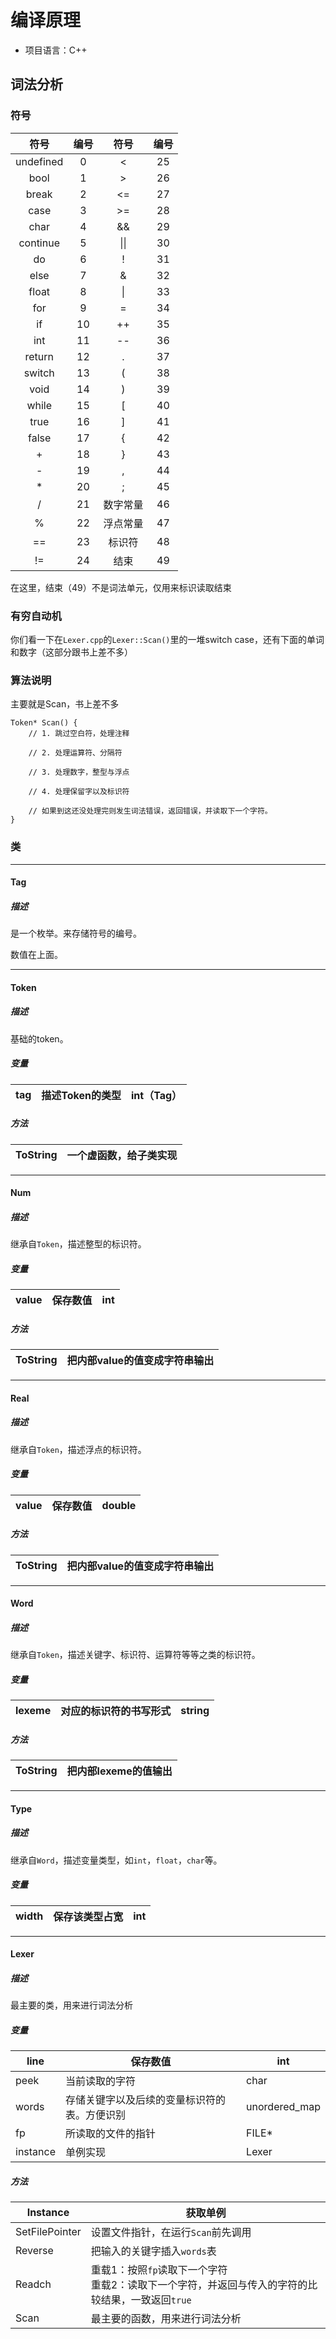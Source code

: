 # 编译原理

- 项目语言：C++

## 词法分析

### 符号

|   符号    | 编号 |   符号   | 编号 |
| :-------: | :--: | :------: | :--: |
| undefined |  0   |    <     |  25  |
|   bool    |  1   |    >     |  26  |
|   break   |  2   |    <=    |  27  |
|   case    |  3   |    >=    |  28  |
|   char    |  4   |    &&    |  29  |
| continue  |  5   |   \|\|   |  30  |
|    do     |  6   |    !     |  31  |
|   else    |  7   |    &     |  32  |
|   float   |  8   |    \|    |  33  |
|    for    |  9   |    =     |  34  |
|    if     |  10  |    ++    |  35  |
|    int    |  11  |    --    |  36  |
|  return   |  12  |    .     |  37  |
|  switch   |  13  |    (     |  38  |
|   void    |  14  |    )     |  39  |
|   while   |  15  |    [     |  40  |
|   true    |  16  |    ]     |  41  |
|   false   |  17  |    {     |  42  |
|     +     |  18  |    }     |  43  |
|     -     |  19  |    ,     |  44  |
|     *     |  20  |    ;     |  45  |
|     /     |  21  | 数字常量 |  46  |
|     %     |  22  | 浮点常量 |  47  |
|    ==     |  23  |  标识符  |  48  |
|    !=     |  24  |   结束   |  49  |

在这里，结束（49）不是词法单元，仅用来标识读取结束



### 有穷自动机

你们看一下在`Lexer.cpp`的`Lexer::Scan()`里的一堆switch case，还有下面的单词和数字（这部分跟书上差不多）



### 算法说明

主要就是Scan，书上差不多

```
Token* Scan() {
	// 1. 跳过空白符，处理注释
	
	// 2. 处理运算符、分隔符
	
	// 3. 处理数字，整型与浮点
	
	// 4. 处理保留字以及标识符
	
	// 如果到这还没处理完则发生词法错误，返回错误，并读取下一个字符。
}
```



### 类

---

#### Tag

##### 描述

是一个枚举。来存储符号的编号。

数值在上面。

---

#### Token

##### 描述

基础的token。

##### 变量

| tag  | 描述Token的类型 | int（Tag） |
| ---- | --------------- | ---------- |

##### 方法

| ToString | 一个虚函数，给子类实现 |
| -------- | ---------------------- |



---

#### Num

##### 描述

继承自`Token`，描述整型的标识符。

##### 变量

| value | 保存数值 | int  |
| ----- | -------- | ---- |

##### 方法

| ToString | 把内部value的值变成字符串输出 |
| -------- | ----------------------------- |



---

#### Real

##### 描述

继承自`Token`，描述浮点的标识符。

##### 变量

| value | 保存数值 | double |
| ----- | -------- | ------ |

##### 方法

| ToString | 把内部value的值变成字符串输出 |
| -------- | ----------------------------- |



---

#### Word

##### 描述

继承自`Token`，描述关键字、标识符、运算符等等之类的标识符。

##### 变量

| lexeme | 对应的标识符的书写形式 | string |
| ------ | ---------------------- | ------ |

##### 方法

| ToString | 把内部lexeme的值输出 |
| -------- | -------------------- |



---

#### Type

##### 描述

继承自`Word`，描述变量类型，如`int`，`float`，`char`等。

##### 变量

| width | 保存该类型占宽 | int  |
| ----- | -------------- | ---- |



---

#### Lexer

##### 描述

最主要的类，用来进行词法分析

##### 变量

| line     | 保存数值                                     | int           |
| -------- | -------------------------------------------- | ------------- |
| peek     | 当前读取的字符                               | char          |
| words    | 存储关键字以及后续的变量标识符的表。方便识别 | unordered_map |
| fp       | 所读取的文件的指针                           | FILE*         |
| instance | 单例实现                                     | Lexer         |

##### 方法

| Instance       | 获取单例                                                     |
| -------------- | ------------------------------------------------------------ |
| SetFilePointer | 设置文件指针，在运行`Scan`前先调用                           |
| Reverse        | 把输入的关键字插入`words`表                                  |
| Readch         | 重载1：按照`fp`读取下一个字符<br />重载2：读取下一个字符，并返回与传入的字符的比较结果，一致返回`true` |
| Scan           | 最主要的函数，用来进行词法分析                               |

